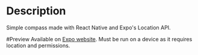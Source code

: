 # Description
Simple compass made with React Native and Expo's Location API.

#Preview
Available on [Expo website](https://expo.io/@fiordas/react-native-compass). Must be run on a device as it requires location and permissions.
